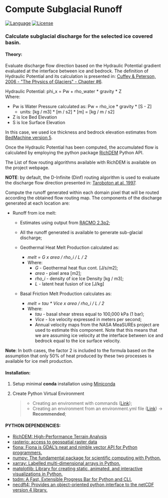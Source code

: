 # Compute Subglacial Runoff 

[![Language][]][1]
[![License][]][2]

### Calculate subglacial discharge for the selected ice covered basin.

#### Theory:
Evaluate discharge flow direction based on the Hydraulic Potential gradient evaluated at the interface between ice and bedrock. The definition of Hydraulic Potential and its calculation is presented in:
[Cuffey & Peterson, 2006 - "The Physics of Glaciers" - Chapter #6][].

Hydraulic Potential: phi_x = Pw + rho_water * gravity * Z   
Where:  
- Pw is Water Pressure calculated as: Pw = rho_ice * gravity * [S - Z]
  - units: [kg / m3] * [m / s2] * [m] = [kg / m / s2] 
- Z is Ice Bed Elevation
- S is Ice Surface Elevation

In this case, we used ice thickness and bedrock elevation estimates from [BedMachine version 5][].

Once the Hydraulic Potential has been computed, the accumulated flow is calculated by employing the python package [RichDEM][] Python API.

The List of flow routing algorithms available with RichDEM is available on the project webpage.

**NOTE**: by default, the D-Infinite (Dinf) routing algorithm is used to evaluate the discharge flow direction presented in:
        [Taroboton at al. 1997][].


Compute the runoff generated within each domain pixel that will be routed according the obtained flow routing map. The components of the discharge generated at each location are:

- Runoff from ice melt:
  - Estimates using output from [RACMO 2.3p2][];
  - All the runoff generated is available to generate sub-glacial discharge;

  - Geothermal Heat Melt Production calculated as:
    - *melt = G x area / rho_i / L / 2*
    - Where:
      - *G* - Geothermal heat flux cont. [J/s/m2];
      - *area* - pixel area [m2];
      - *rho_i* - density of ice Ice Density [kg / m3];
      - *L* - latent heat fusion of ice [J/kg]

  - Basal Friction Melt Production calculates as:
    - *melt = tau * Vice x area / rho_i / L / 2*
    - Where:
      - *tau* - basal shear stress equal to 100,000 kPa (1 bar);
      - *Vice* - Ice velocity expressed in meters per second;
      - Annual velocity maps from the NASA MeaSUREs project are used to estimate this component. Note that this means that we are assuming ice velocity at the interface between ice and bedrock equal to the ice surface velocity.

**Note**: In both cases, the factor 2 is included to the formula based on the assumption that only 50% of heat produced by these two processes is available for ice melt production.

#### Installation:

1. Setup minimal **conda** installation using [Miniconda][]

2. Create Python Virtual Environment

    > -   Creating an environment with commands ([Link][]);
    > -   Creating an environment from an environment.yml file
    >     ([Link][2])  -> **Recommended**;


#### PYTHON DEPENDENCIES:
- [RichDEM: High-Performance Terrain Analysis][]
- [rasterio: access to geospatial raster data][]
- [fiona: Fiona is GDAL’s neat and nimble vector API for Python programmers.][]
- [numpy: The fundamental package for scientific computing with Python.][]
- [xarray: Labelled multi-dimensional arrays in Python.][]
- [matplotlib: Library for creating static, animated, and interactive visualizations in Python.][]
- [tqdm: A Fast, Extensible Progress Bar for Python and CLI.][]
- [necdft4: Provides an object-oriented python interface to the netCDF version 4 library.][]

[Language]: https://img.shields.io/badge/python%20-3.7%2B-brightgreen
[License]: https://img.shields.io/badge/license-MIT-green.svg
[1]: ..%20image::%20https://www.python.org/
[Miniconda]: https://docs.conda.io/en/latest/miniconda.html
[Link]: https://docs.conda.io/projects/conda/en/latest/user-guide/tasks/manage-environments.html#creating-an-environment-with-commands
[2]: https://docs.conda.io/projects/conda/en/latest/user-guide/tasks/manage-environments.html#creating-an-environment-from-an-environment-yml-file

[RichDEM:  High-Performance Terrain Analysis]:https://richdem.readthedocs.io/en/latest/python_api.html
[RichDEM]:https://richdem.readthedocs.io/en/latest/python_api.html
[xarray: Labelled multi-dimensional arrays in Python.]:https://docs.xarray.dev
[rasterio: access to geospatial raster data]:https://rasterio.readthedocs.io/en/latest/
[matplotlib: Library for creating static, animated, and interactive visualizations in Python.]:https://matplotlib.org
[tqdm: A Fast, Extensible Progress Bar for Python and CLI.]: https://github.com/tqdm/tqdm
[necdft4: Provides an object-oriented python interface to the netCDF version 4 library.]:https://pypi.org/project/netCDF4/
[fiona: Fiona is GDAL’s neat and nimble vector API for Python programmers.]:https://fiona.readthedocs.io/en/latest/
[numpy: The fundamental package for scientific computing with Python.]:https://numpy.org

[Cuffey & Peterson, 2006 - "The Physics of Glaciers" - Chapter #6]:https://www.elsevier.com/books/the-physics-of-glaciers/cuffey/978-0-12-369461-4
[BedMachine version 5]:https://nsidc.org/data/idbmg4/versions/5
[Taroboton at al. 1997]:https://agupubs.onlinelibrary.wiley.com/doi/abs/10.1029/96WR03137
[RACMO 2.3p2]:https://www.science.org/doi/10.1126/sciadv.aaw0123